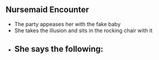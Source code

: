 ## Nursemaid Encounter
- The party appeases her with the fake baby
- She takes the illusion and sits in the rocking chair with it
- She says the following:
	- 